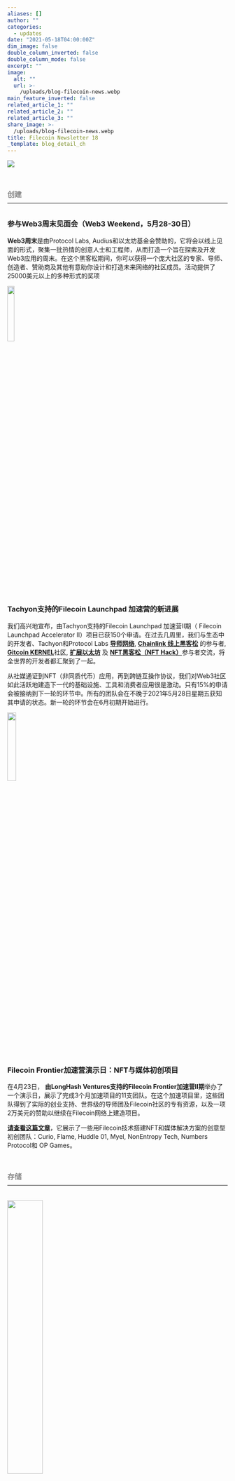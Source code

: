```yaml
---
aliases: []
author: ""
categories:
  - updates
date: "2021-05-18T04:00:00Z"
dim_image: false
double_column_inverted: false
double_column_mode: false
excerpt: ""
image:
  alt: ""
  url: >-
    /uploads/blog-filecoin-news.webp
main_feature_inverted: false
related_article_1: ""
related_article_2: ""
related_article_3: ""
share_image: >-
  /uploads/blog-filecoin-news.webp
title: Filecoin Newsletter 18
_template: blog_detail_ch
---
```


![](/uploads/filecoin-news-18.webp)

<h3 style="margin:3em 0 2em 0;padding-bottom:.5em;color:#888888;border-bottom: 2px solid #808080;"><b>创建</b></h3>

### 参与Web3周末见面会（Web3 Weekend，5月28-30日）

**Web3周末**是由Protocol Labs, Audius和以太坊基金会赞助的，它将会以线上见面的形式，聚集一批热情的创意人士和工程师，从而打造一个旨在探索及开发Web3应用的周末。在这个黑客松期间，你可以获得一个庞大社区的专家、导师、创造者、赞助商及其他有意助你设计和打造未来网络的社区成员。活动提供了25000美元以上的多种形式的奖项

<img src="/uploads/launchpad-icon-logo-with-space-fill.webp" style="width:18%;margin-left:0%">

### Tachyon支持的Filecoin Launchpad 加速营的新进展

我们高兴地宣布，由Tachyon支持的Filecoin Launchpad 加速营II期（ Filecoin Launchpad Accelerator II）项目已获150个申请。在过去几周里，我们与生态中的开发者、Tachyon和Protocol Labs [**导师网络**](https://tachyon.xyz/), [**Chainlink 线上黑客松**](https://chainlink-2021.devpost.com/) 的参与者, [**Gitcoin KERNEL**](https://gitcoin.co/blog/announcing-kernel/)社区, [**扩展以太坊**](https://scaling.ethglobal.co/) 及 [**NFT黑客松（NFT Hack）**](https://nft.ethglobal.co/)参与者交流，将全世界的开发者都汇聚到了一起。

从社媒通证到NFT（非同质代币）应用，再到跨链互操作协议，我们对Web3社区如此活跃地建造下一代的基础设施、工具和消费者应用很是激动。只有15%的申请会被接纳到下一轮的环节中。所有的团队会在不晚于2021年5月28日星期五获知其申请的状态。新一轮的环节会在6月初期开始进行。

<a href="https://filecoin.io/blog/posts/longhash-ventures-demo-day-nft-and-media-startups/"><img src="/uploads/fil-longhash-demo-symbol.webp" style="width:20%;margin-left:0%"></a>

### Filecoin Frontier加速营演示日：NFT与媒体初创项目

在4月23日， **由LongHash Ventures支持的Filecoin Frontier加速营II期**举办了一个演示日，展示了完成3个月加速项目的11支团队。在这个加速项目里，这些团队得到了实际的创业支持、世界级的导师团及Filecoin社区的专有资源，以及一项2万美元的赞助以继续在Filecoin网络上建造项目。

[**请查看这篇文章**](https://filecoin.io/blog/posts/longhash-ventures-demo-day-nft-and-media-startups/)，它展示了一些用Filecoin技术搭建NFT和媒体解决方案的创意型初创团队：Curio, Flame, Huddle 01, Myel, NonEntropy Tech, Numbers Protocol和 OP Games。

<h3 style="margin:3em 0 2em 0;padding-bottom:.5em;color:#888888;border-bottom: 2px solid #808080;"><b>存储</b></h3>

<a href="https://filecoin.io/blog/posts/wolfram-blockchain-labs-expanding-storage-functionality-with-ipfs-filecoin-for-dapp-development/"><img src="/uploads/fil-blog-wolfram-shadows.webp" style="width:40%;margin-left:0%"></a>

### Wolfram区块链实验室利用IPFS为去中心化应用扩展存储功能

对IPFS和Filecoin生态系统的增长而言，为开发者创建新型去中心化应用扩展可行的工具选项是至关重要的。在一项与Protocol Labs进行的全新协作中，[**Wolfram区块链实验室**](https://www.wolframblockchainlabs.com/) (WBL) 将会为开发者提供利用存储、点对点网络及其他协议去完善现有应用的机会。

WBL正将其分布式账本技术平台与IPFS和Filecoin进行整合，以在其现有的区块链特性中加入新的去中心化功能及扩展存储。通过这样的整合，开发者将能从Wolfram Technologies技术中使用新的工具集，这包括了Wolfram编程语言、云及笔记本。 [**读一下我们最近的博客文章以更多地了解该项协作的内容。**](https://filecoin.io/blog/posts/wolfram-blockchain-labs-expanding-storage-functionality-with-ipfs-filecoin-for-dapp-development/)

<img src="/uploads/estuary-cube-faked.webp" style="width:20%;margin-left:0%">

### 使用Estuary节点在Filecoin网络里存取你的数据

[**Estuary**](https://github.com/application-research/estuary-www) 是一个在IPFS和Filecoin之间搭建桥梁的网络节点。与其他的节点不同，Estuary确保你的存取目标与自己的存储策略相匹配。Estuary使用自动化的方式进行Filecoin存储交易提议、使用Filecoin检索交易提议来恢复IPFS的pin，及与可靠的矿工修复交易提议。这样的结果是链上数据的可靠程度更高，更可保证你的数据不会从互联网上消失。Jimmy Lee在DoraHacks上的演示 是带来我们成果的早期研究，并包含了我们计划向社区公开的API和文档。若希望参与到社区讨论中，可[**查看这里**](https://github.com/filecoin-project/community/discussions/105)。

<a href="https://nanditmehra123.medium.com/lighthouse-filecoin-ethereum-cross-chain-infra-project-66c041a1a1db"><img src="/uploads/lighthouse-icon-color.webp" style="width:16%;margin-left:0%"></a>

### Lighthouse的Filecoin-以太坊跨链基础设施项目

[**Lighthouse项目**](https://nanditmehra123.medium.com/lighthouse-filecoin-ethereum-cross-chain-infra-project-66c041a1a1db) 为以太坊智能合约通过Textile.io的Powergate来请求Filecoin存储在IPFS中的内容ID提供了方案。这简化了IPFS中的Filecoin存储工作流。通过使用Lighthouse，以太坊开发者可以从以太坊智能合约中请求使用可验证的Filecoin数据。

这个项目让以太坊开发者能够轻易地扩展其IPFS存储方案并与Filecoin上的可进行密码学验证及配有激励机制的网络相结合。通过直接地与以太坊上部署的Lighthouse智能合约进行交互，Lighthouse极大地降低了以太坊开发者与Filecoin存储网络互动的摩擦度。这个项目最初是被为Aragon和IPFS探索的[**Quasar项目**](https://github.com/infinitescroll/quasar) 所启发的。要了解更多关于Lighthouse及其工作原理、使用方式的信息，[**请阅读这篇文章。**](https://nanditmehra123.medium.com/lighthouse-filecoin-ethereum-cross-chain-infra-project-66c041a1a1db)

<h3 style="margin:3em 0 2em 0;padding-bottom:.5em;color:#888888;border-bottom: 2px solid #808080;"><b>挖矿</b></h3>

<a href="https://filecoinfoundation.medium.com/missed-the-first-filecoin-plus-day-weve-got-you-covered-638f9eba7abf"><img src="/uploads/filecoin-plus-logo.webp" style="width:20%;margin-left:0%"></a>

### 回顾Filecoin Plus Day

[**Filecoin基金会**](https://fil.org/) 及Protocol Labs在5月11日举办了首届Filecoin Plus Day。在三小时的活动中，超过100名参与者（包含了项目架构师、Filecoin Plus用户、加密经济学专家和矿工）一起讨论了这个项目。这些群体通过为网络增加了一层社会信任，来最大化地扩展Filecoin上的有用存储内容。感谢参与的人们！我们计划在未来的月份里举办更多的Filecoin Plus Day，不过这时, [**你应该了解下在首次活动中错过的信息。**](https://filecoinfoundation.medium.com/missed-the-first-filecoin-plus-day-weve-got-you-covered-638f9eba7abf)

<h3 style="margin:3em 0 2em 0;padding-bottom:.5em;color:#888888;border-bottom: 2px solid #808080;"><b>更新</b></h3>

<a href="https://www.youtube.com/watch?v=cmrLfnqzflk"><img src="/uploads/lot-logo-symbol-color.webp" style="width:30%;margin-left:0%"></a>

### Lotus项目更新

Lotus项目发布了[**v1.9.0版本**](https://github.com/filecoin-project/lotus/releases/tag/v1.9.0)，对封装、挖矿及交易提议过程进行了改进，并整合了proof [**v7.0.1**](https://github.com/filecoin-project/rust-fil-proofs/blob/master/CHANGELOG.md) 及market [**v1.2.5**](https://github.com/filecoin-project/go-fil-markets/blob/master/CHANGELOG.md)项目。一些亮点包括: GPU2已经默认使能，这带来了更快的winningPoSt、PC2及C2计算。Lotus项目在发布时提供了预构建的二进制包，这可以从项目交付物的最新一项里找到。如果你对这个版本的发布有任何的疑问和反馈，请在[**这个讨论区**](https://github.com/filecoin-project/lotus/discussions/6274)留言。

Lotus项目团队正在研发[**下一个发布版本**](https://github.com/filecoin-project/lotus/issues/6185) 以使用actor v5计划来支持 [**Network HyperDrive**](https://github.com/filecoin-project/community/discussions/74#discussioncomment-707228) ，这将会从Filecoin改进提议FIP0013和FIP0008里引入聚合复制证明（aggregated PoReps）和批量预承诺（batch pre-commitment）特性。这会极大地提升链的容量，让矿工们更低成本地向网络提供更多的存储资源和数据。此外，Filecoin改进提议FIP0012正被整合，以让一个经验证的客户端地址可以得到数据配额充值。请跟进相关的讨论以获得最新信息！

与此同时，Lotus项目团队正在重新设计矿工程序的运行时（runtime）。我们正拆分市场功能，这样它就可以与存储/区块挖矿分离并运行在单独的物理进程中。我们相信这会改善矿工端部署的稳健性和可靠性，并有机会解锁存储及检索市场可扩展性的新潜能。在[**项目提议**](https://github.com/protocol/web3-dev-team/blob/main/proposals/lotus-miner-runtime-segregation.md)及[**这场讨论**](https://www.youtube.com/watch?v=cmrLfnqzflk)中可了解更多内容。

<h3 style="margin:3em 0 2em 0;padding-bottom:.5em;color:#888888;border-bottom: 2px solid #808080;"><b>社区</b></h3>

<a href="https://www.youtube.com/watch?v=eNq4UCADeZ4"><img src="/uploads/chainlink-filecoin-otlns.webp" style="width:40%;margin-left:0%"></a>

### Filecoin与Chainlink在Ethereal 2021上的相遇

Chainlink的去中心化预言机网络(DONs)及Filecoin的去中心化存储协议是在多个产业中扩展Web3.0技术采用率的两个核心项目。在上周的[**2021 Ethereal线上峰会**](https://www.youtube.com/watch?v=eNq4UCADeZ4)中，Chainlink联合创始人Sergey Nazarov和Protocol Labs首席执行官Juan Benet与Decrypt项目的Adriana Hamacher一起讨论了 正驱动DeFi大范围采用率的新型用例和应用。

这些创意性的应用中，有很多利用了Chainlink的去中心化预言机网络(DONs)及Filecoin的存储协议，这包括了学习系统证书、NFT游戏及矿工保险合约，上述是在[**Spring 2021 Chainlink黑客松**](https://chainlinktoday.com/inside-the-spring-2021-chainlink-hackathon/)上搭建的。想了解更多，可以[**阅读这篇文章**](https://chainlinktoday.com/chainlink-and-filecoin-work-to-fulfill-defis-887-trillion-promise/)。另外，你应该看一下[**这个视频**](https://www.youtube.com/watch?v=eNq4UCADeZ4)，在里面Sergey Nazarov和Juan Benet讨论了区块链、DeFi、NFT、存储技术及去中心化预言机。

<a href="https://www.youtube.com/watch?v=QC90YKBSCt4&list=PLGi5rSYpKqxYUuhE1-fVAUD05KGBLWz"><img src="/uploads/curio-symbol.webp" style="width:20%;margin-left:0%"></a>

### **Curio融资700万美元以支持增长**

[**Curio**](https://c212.net/c/link/?t=0&l=en&o=3162398-1&h=1059209547&u=https%3A%2F%2Foncurio.com%2F&a=Curio)是娱乐产业的首选NFT（非同质代币）平台。它已从Longhash的Filecoin Frontier 加速营中毕业。Curio宣布其从全球顶级的投资者手中筹集了700万美元资金。该公司已发起了多次持牌的拍卖、限时在线销售、产品和新的合作伙伴关系。我们为Curio及其他正产生巨大吸引力的加速营团队感到兴奋。要了解更多关于Curio的内容，[**请观看其在演示日上的展示。**](https://www.youtube.com/watch?v=QC90YKBSCt4&list=PLGi5rSYpKqxYUuhE1-fVAUD05KGBLWz-4&index=3)

<a href="https://aave.com/"><img src="/uploads/aave.webp" style="width:25%;margin-left:0%"></a>

### Filecoin借贷现可通过[**以太坊上的Aavem**](https://aave.com/)来实现

这是工作原理：安装一个类似[**MetaMask**](https://metamask.io/)这样的以太坊钱包，存入DAI/USDC这样的稳定币作为抵押品，接着提走限额以内的renFIL。然后打开**DeFi Bridge**以将renFIL转换为原生的Filecoin，这样就可以运行更多的存储矿工（Storage Miners）了。

寻找手把手的教程，可以看[**这篇推特文章**](https://twitter.com/corbpage/status/1387422816992169985).

<h3 style="margin:3em 0 2em 0;padding-bottom:.5em;color:#888888;border-bottom: 2px solid #808080;"><b>学习</b></h3>

<a href="https://research.protocol.ai/blog/2021/snarkpack-how-to-aggregate-snarks-efficiently/"><img src="/uploads/snark-lock-icon.webp" style="width:20%;margin-left:0%"></a>

### SnarkPack: 如何高效地聚合SNARKs算法

在寻找SnarkPack的密码学技术的深入知识吗？ [**这篇文章**](https://research.protocol.ai/blog/2021/snarkpack-how-to-aggregate-snarks-efficiently/) 解释了SnarkPack的内在原理，那是一个聚合Groth16证明的现实方案，它是衍生自[**Bünz et al.**](https://eprint.iacr.org/2019/1177)的内部配对产物（Inner Pairing Product）成果及其在Filecoin上的应用。它解释了Groth16证明、内部产物论据（inner product argument）及最初的内部配对产物（IPP）[**论文**](https://eprint.iacr.org/2019/1177) 与我们的修改之间的差异。这篇文章结束时展示了我们的方案的性能以及为实现此性能所作的优化。

<a href="https://proto.school/"><img src="/uploads/prot-logo-symbol-color.webp" style="width:20%;margin-left:0%"></a>

### ProtoSchool的互动教程

想了解更多关于Filecoin、IPLD或libp2p的事宜吗？看一下 [ProtoSchool的自学互动教程](https://proto.school/)，它旨在让你了解去中心化网络的概念、协议和工具。以合适的方式，选择关心的主题并随时追踪自己的学习进度。可以在网页浏览器里完成JavaScript编程题目，或仅仅使用我们的文本或其他形式的教程，这样就可以不涉及代码了。

<h3 style="margin:2em 0 0 0">✊ 来参与吧！</h3>

浏览[**Github上的Filecoin项目**](https://github.com/filecoin-project) ，并确保看一下[**社区资源（community resources）**](https://github.com/filecoin-project/community)。在[**Filecoin的Slack频道**](http://filecoin.io/slack)可以提问，并在[**社区论坛**](https://discuss.filecoin.io/)上讨论问题或新的想法，或将你的想法发送到[**推特上的 @Filecoin**](https://twitter.com/Filecoin).

[**Filecoin博客**](https://filecoin.io/blog/) 和我们的[**YouTube频道**](https://www.youtube.com/channel/UCPyYmtJYQwxM-EUyRUTp5DA) 对初学者来说也是很好的信息来源。如果这些渠道无法让你满意，则可以回信到这个邮件地址，我们会帮你寻找答案。

[订阅Filecoin新闻](https://mailchi.mp/filecoin.io/subscribe) 以直接在邮箱中收到相关资讯！
